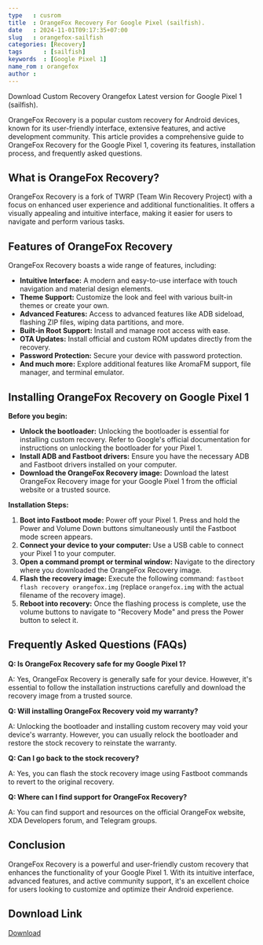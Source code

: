 ```yaml
---
type   : cusrom
title  : OrangeFox Recovery For Google Pixel (sailfish).
date   : 2024-11-01T09:17:35+07:00
slug   : orangefox-sailfish
categories: [Recovery]
tags      : [sailfish]
keywords  : [Google Pixel 1]
name_rom : orangefox
author : 
---
```


Download Custom Recovery Orangefox Latest version for Google Pixel 1 (sailfish).

OrangeFox Recovery is a popular custom recovery for Android devices, known for its user-friendly interface, extensive features, and active development community. This article provides a comprehensive guide to OrangeFox Recovery for the Google Pixel 1, covering its features, installation process, and frequently asked questions.

## What is OrangeFox Recovery?

OrangeFox Recovery is a fork of TWRP (Team Win Recovery Project) with a focus on enhanced user experience and additional functionalities. It offers a visually appealing and intuitive interface, making it easier for users to navigate and perform various tasks.

## Features of OrangeFox Recovery

OrangeFox Recovery boasts a wide range of features, including:

* **Intuitive Interface:** A modern and easy-to-use interface with touch navigation and material design elements.
* **Theme Support:** Customize the look and feel with various built-in themes or create your own.
* **Advanced Features:** Access to advanced features like ADB sideload, flashing ZIP files, wiping data partitions, and more.
* **Built-in Root Support:** Install and manage root access with ease.
* **OTA Updates:** Install official and custom ROM updates directly from the recovery.
* **Password Protection:** Secure your device with password protection.
* **And much more:** Explore additional features like AromaFM support, file manager, and terminal emulator.

## Installing OrangeFox Recovery on Google Pixel 1

**Before you begin:**

* **Unlock the bootloader:** Unlocking the bootloader is essential for installing custom recovery. Refer to Google's official documentation for instructions on unlocking the bootloader for your Pixel 1.
* **Install ADB and Fastboot drivers:** Ensure you have the necessary ADB and Fastboot drivers installed on your computer.
* **Download the OrangeFox Recovery image:** Download the latest OrangeFox Recovery image for your Google Pixel 1 from the official website or a trusted source.

**Installation Steps:**

1. **Boot into Fastboot mode:** Power off your Pixel 1. Press and hold the Power and Volume Down buttons simultaneously until the Fastboot mode screen appears.
2. **Connect your device to your computer:** Use a USB cable to connect your Pixel 1 to your computer.
3. **Open a command prompt or terminal window:** Navigate to the directory where you downloaded the OrangeFox Recovery image.
4. **Flash the recovery image:** Execute the following command: `fastboot flash recovery orangefox.img` (replace `orangefox.img` with the actual filename of the recovery image).
5. **Reboot into recovery:** Once the flashing process is complete, use the volume buttons to navigate to "Recovery Mode" and press the Power button to select it.

## Frequently Asked Questions (FAQs)

**Q: Is OrangeFox Recovery safe for my Google Pixel 1?**

A: Yes, OrangeFox Recovery is generally safe for your device. However, it's essential to follow the installation instructions carefully and download the recovery image from a trusted source.

**Q: Will installing OrangeFox Recovery void my warranty?**

A: Unlocking the bootloader and installing custom recovery may void your device's warranty. However, you can usually relock the bootloader and restore the stock recovery to reinstate the warranty.

**Q: Can I go back to the stock recovery?**

A: Yes, you can flash the stock recovery image using Fastboot commands to revert to the original recovery.

**Q: Where can I find support for OrangeFox Recovery?**

A: You can find support and resources on the official OrangeFox website, XDA Developers forum, and Telegram groups.

## Conclusion

OrangeFox Recovery is a powerful and user-friendly custom recovery that enhances the functionality of your Google Pixel 1. With its intuitive interface, advanced features, and active community support, it's an excellent choice for users looking to customize and optimize their Android experience.


## Download Link
[Download](https://www.mediafire.com/file/uxpz6nrx8r7zumf/orangefox-3.3.1-0-unoffical-sailfish.img/file)

